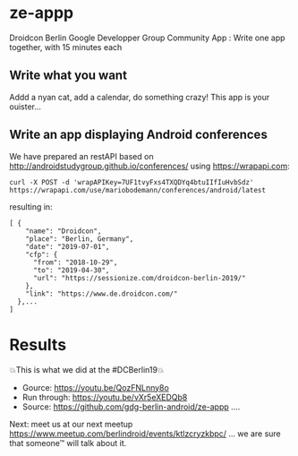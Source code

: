 # ze-appp
Droidcon Berlin Google Developper Group Community App : Write one app together, with 15 minutes each

## Write what you want

Addd a nyan cat, add a calendar, do something crazy! This app is your ouister...

## Write an app displaying Android conferences

We have prepared an restAPI based on http://androidstudygroup.github.io/conferences/ using https://wrapapi.com:

```
curl -X POST -d 'wrapAPIKey=7UF1tvyFxs4TXQDYq4btuIIfIuHvbSdz' https://wrapapi.com/use/mariobodemann/conferences/android/latest
```

resulting in:

```
[ {
    "name": "Droidcon",
    "place": "Berlin, Germany",
    "date": "2019-07-01",
    "cfp": {
      "from": "2018-10-29",
      "to": "2019-04-30",
      "url": "https://sessionize.com/droidcon-berlin-2019/"
    },
    "link": "https://www.de.droidcon.com/"
  },...
]
```


# Results

💥This is what we did at the #DCBerlin19💥
* Gource: https://youtu.be/QozFNLnny8o
* Run through: https://youtu.be/vXr5eXEDQb8
* Source: https://github.com/gdg-berlin-android/ze-appp ….

Next: meet us at our next meetup https://www.meetup.com/berlindroid/events/ktlzcryzkbpc/ … we are sure that someone™ will talk about it.
